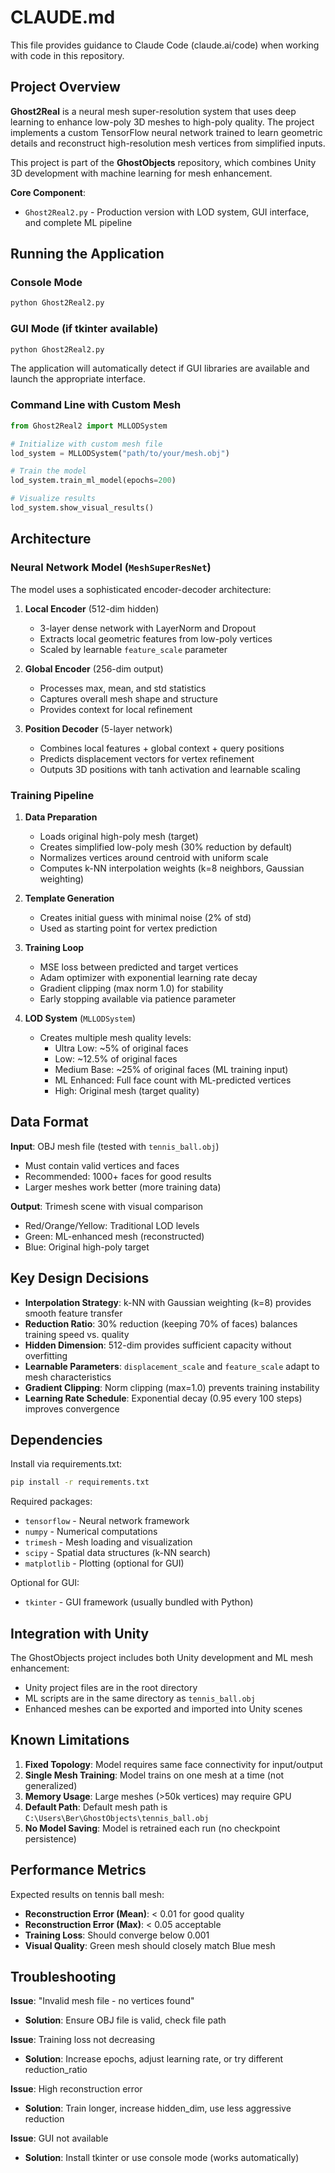 # CLAUDE.md

This file provides guidance to Claude Code (claude.ai/code) when working with code in this repository.

## Project Overview

**Ghost2Real** is a neural mesh super-resolution system that uses deep learning to enhance low-poly 3D meshes to high-poly quality. The project implements a custom TensorFlow neural network trained to learn geometric details and reconstruct high-resolution mesh vertices from simplified inputs.

This project is part of the **GhostObjects** repository, which combines Unity 3D development with machine learning for mesh enhancement.

**Core Component**:
- `Ghost2Real2.py` - Production version with LOD system, GUI interface, and complete ML pipeline

## Running the Application

### Console Mode
```bash
python Ghost2Real2.py
```

### GUI Mode (if tkinter available)
```bash
python Ghost2Real2.py
```
The application will automatically detect if GUI libraries are available and launch the appropriate interface.

### Command Line with Custom Mesh
```python
from Ghost2Real2 import MLLODSystem

# Initialize with custom mesh file
lod_system = MLLODSystem("path/to/your/mesh.obj")

# Train the model
lod_system.train_ml_model(epochs=200)

# Visualize results
lod_system.show_visual_results()
```

## Architecture

### Neural Network Model (`MeshSuperResNet`)

The model uses a sophisticated encoder-decoder architecture:

1. **Local Encoder** (512-dim hidden)
   - 3-layer dense network with LayerNorm and Dropout
   - Extracts local geometric features from low-poly vertices
   - Scaled by learnable `feature_scale` parameter

2. **Global Encoder** (256-dim output)
   - Processes max, mean, and std statistics
   - Captures overall mesh shape and structure
   - Provides context for local refinement

3. **Position Decoder** (5-layer network)
   - Combines local features + global context + query positions
   - Predicts displacement vectors for vertex refinement
   - Outputs 3D positions with tanh activation and learnable scaling

### Training Pipeline

1. **Data Preparation**
   - Loads original high-poly mesh (target)
   - Creates simplified low-poly mesh (30% reduction by default)
   - Normalizes vertices around centroid with uniform scale
   - Computes k-NN interpolation weights (k=8 neighbors, Gaussian weighting)

2. **Template Generation**
   - Creates initial guess with minimal noise (2% of std)
   - Used as starting point for vertex prediction

3. **Training Loop**
   - MSE loss between predicted and target vertices
   - Adam optimizer with exponential learning rate decay
   - Gradient clipping (max norm 1.0) for stability
   - Early stopping available via patience parameter

4. **LOD System** (`MLLODSystem`)
   - Creates multiple mesh quality levels:
     - Ultra Low: ~5% of original faces
     - Low: ~12.5% of original faces
     - Medium Base: ~25% of original faces (ML training input)
     - ML Enhanced: Full face count with ML-predicted vertices
     - High: Original mesh (target quality)

## Data Format

**Input**: OBJ mesh file (tested with `tennis_ball.obj`)
- Must contain valid vertices and faces
- Recommended: 1000+ faces for good results
- Larger meshes work better (more training data)

**Output**: Trimesh scene with visual comparison
- Red/Orange/Yellow: Traditional LOD levels
- Green: ML-enhanced mesh (reconstructed)
- Blue: Original high-poly target

## Key Design Decisions

- **Interpolation Strategy**: k-NN with Gaussian weighting (k=8) provides smooth feature transfer
- **Reduction Ratio**: 30% reduction (keeping 70% of faces) balances training speed vs. quality
- **Hidden Dimension**: 512-dim provides sufficient capacity without overfitting
- **Learnable Parameters**: `displacement_scale` and `feature_scale` adapt to mesh characteristics
- **Gradient Clipping**: Norm clipping (max=1.0) prevents training instability
- **Learning Rate Schedule**: Exponential decay (0.95 every 100 steps) improves convergence

## Dependencies

Install via requirements.txt:
```bash
pip install -r requirements.txt
```

Required packages:
- `tensorflow` - Neural network framework
- `numpy` - Numerical computations
- `trimesh` - Mesh loading and visualization
- `scipy` - Spatial data structures (k-NN search)
- `matplotlib` - Plotting (optional for GUI)

Optional for GUI:
- `tkinter` - GUI framework (usually bundled with Python)

## Integration with Unity

The GhostObjects project includes both Unity development and ML mesh enhancement:
- Unity project files are in the root directory
- ML scripts are in the same directory as `tennis_ball.obj`
- Enhanced meshes can be exported and imported into Unity scenes

## Known Limitations

1. **Fixed Topology**: Model requires same face connectivity for input/output
2. **Single Mesh Training**: Model trains on one mesh at a time (not generalized)
3. **Memory Usage**: Large meshes (>50k vertices) may require GPU
4. **Default Path**: Default mesh path is `C:\Users\Ber\GhostObjects\tennis_ball.obj`
5. **No Model Saving**: Model is retrained each run (no checkpoint persistence)

## Performance Metrics

Expected results on tennis ball mesh:
- **Reconstruction Error (Mean)**: < 0.01 for good quality
- **Reconstruction Error (Max)**: < 0.05 acceptable
- **Training Loss**: Should converge below 0.001
- **Visual Quality**: Green mesh should closely match Blue mesh

## Troubleshooting

**Issue**: "Invalid mesh file - no vertices found"
- **Solution**: Ensure OBJ file is valid, check file path

**Issue**: Training loss not decreasing
- **Solution**: Increase epochs, adjust learning rate, or try different reduction_ratio

**Issue**: High reconstruction error
- **Solution**: Train longer, increase hidden_dim, use less aggressive reduction

**Issue**: GUI not available
- **Solution**: Install tkinter or use console mode (works automatically)
